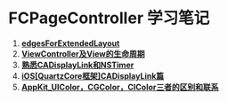 # FCPageController 学习笔记

1. [**edgesForExtendedLayout**](https://www.jianshu.com/p/ca3c5a94c32b)
2. [**ViewController及View的生命周期**](https://www.jianshu.com/p/fa641a7a0683)
3. [**熟悉CADisplayLink和NSTimer**](https://www.jianshu.com/p/62d6d1c21456) 
4. [**iOS[QuartzCore框架]CADisplayLink篇**](https://www.jianshu.com/p/646ebb8b205e)
5. [**AppKit_UIColor，CGColor，CIColor三者的区别和联系**](https://www.jianshu.com/p/97adc1ecc9a4)